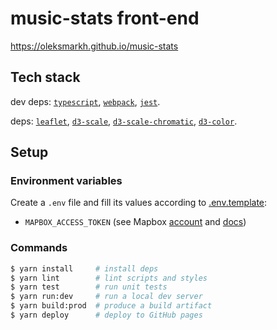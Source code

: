 # music-stats front-end

https://oleksmarkh.github.io/music-stats

## Tech stack

dev deps:
[`typescript`](https://www.typescriptlang.org/docs),
[`webpack`](https://webpack.js.org/api),
[`jest`](https://facebook.github.io/jest).

deps:
[`leaflet`](http://leafletjs.com),
[`d3-scale`](https://github.com/d3/d3-scale),
[`d3-scale-chromatic`](https://github.com/d3/d3-scale-chromatic),
[`d3-color`](https://github.com/d3/d3-color).

## Setup

### Environment variables

Create a `.env` file and fill its values according to [.env.template](.env.template):

* `MAPBOX_ACCESS_TOKEN` (see Mapbox [account](https://www.mapbox.com/account/access-tokens) and [docs](https://www.mapbox.com/help/how-access-tokens-work))

### Commands

```bash
$ yarn install     # install deps
$ yarn lint        # lint scripts and styles
$ yarn test        # run unit tests
$ yarn run:dev     # run a local dev server
$ yarn build:prod  # produce a build artifact
$ yarn deploy      # deploy to GitHub pages
```
